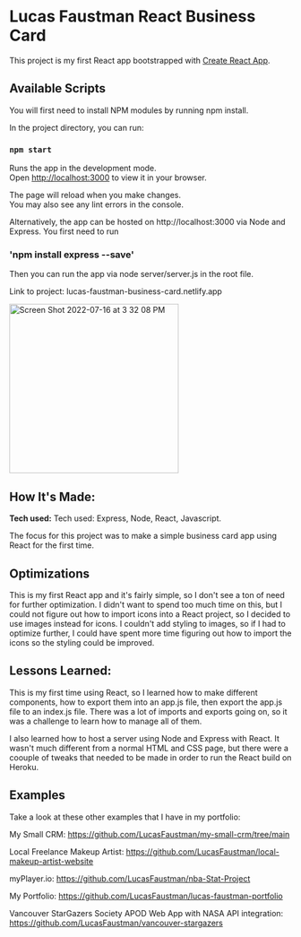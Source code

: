 # Lucas Faustman React Business Card

This project is my first React app bootstrapped with [Create React App](https://github.com/facebook/create-react-app).

## Available Scripts

You will first need to install NPM modules by running npm install.

In the project directory, you can run:

### `npm start`

Runs the app in the development mode.\
Open [http://localhost:3000](http://localhost:3000) to view it in your browser.

The page will reload when you make changes.\
You may also see any lint errors in the console.

Alternatively, the app can be hosted on http://localhost:3000 via Node and Express. You first need to run 

### 'npm install express --save'

Then you can run the app via node server/server.js in the root file.

Link to project: lucas-faustman-business-card.netlify.app

<img width="302" alt="Screen Shot 2022-07-16 at 3 32 08 PM" src="https://user-images.githubusercontent.com/99927513/179373798-ccb3152d-086f-4f43-96a8-4c919cf5abe4.png">


## How It's Made:

**Tech used:**
Tech used: Express, Node, React, Javascript.

The focus for this project was to make a simple business card app using React for the first time.

## Optimizations

This is my first React app and it's fairly simple, so I don't see a ton of need for further optimization. I didn't want to spend too much time on this,
but I could not figure out how to import icons into a React project, so I decided to use images instead for icons. I couldn't add styling to images, so if I had to optimize further, I could have spent more time figuring out how to import the icons so the styling could be improved.

## Lessons Learned:

This is my first time using React, so I learned how to make different components, how to export them into an app.js file, then export the app.js file to an index.js file. There was a lot of imports and exports going on, so it was a challenge to learn how to manage all of them.

I also learned how to host a server using Node and Express with React. It wasn't much different from a normal HTML and CSS page, but there were a coouple of tweaks that needed to be made in order to run the React build on Heroku.

## Examples

Take a look at these other examples that I have in my portfolio:

My Small CRM: https://github.com/LucasFaustman/my-small-crm/tree/main

Local Freelance Makeup Artist: https://github.com/LucasFaustman/local-makeup-artist-website

myPlayer.io: https://github.com/LucasFaustman/nba-Stat-Project

My Portfolio: https://github.com/LucasFaustman/lucas-faustman-portfolio

Vancouver StarGazers Society APOD Web App with NASA API integration: https://github.com/LucasFaustman/vancouver-stargazers
